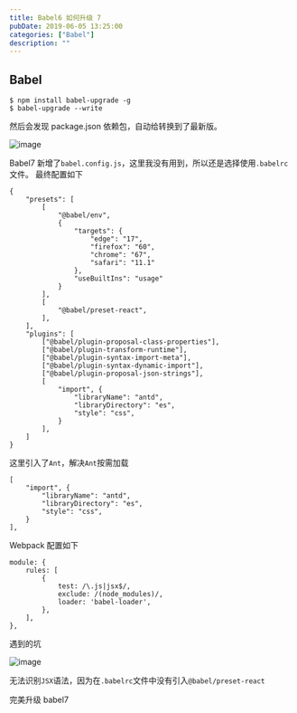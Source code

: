 ```yaml
---
title: Babel6 如何升级 7
pubDate: 2019-06-05 13:25:00
categories: ["Babel"]
description: ""
---
```


## Babel

```
$ npm install babel-upgrade -g
$ babel-upgrade --write
```

然后会发现 package.json 依赖包，自动给转换到了最新版。

![image](https://user-images.githubusercontent.com/16217324/58931894-117fab80-8794-11e9-8dee-67a3abb6d498.png)

Babel7 新增了`babel.config.js`，这里我没有用到，所以还是选择使用`.babelrc`文件。
最终配置如下

```
{
    "presets": [
        [
            "@babel/env",
            {
                "targets": {
                    "edge": "17",
                    "firefox": "60",
                    "chrome": "67",
                    "safari": "11.1"
                },
                "useBuiltIns": "usage"
            }
        ],
        [
            "@babel/preset-react",
        ],
    ],
    "plugins": [
        ["@babel/plugin-proposal-class-properties"],
        ["@babel/plugin-transform-runtime"],
        ["@babel/plugin-syntax-import-meta"],
        ["@babel/plugin-syntax-dynamic-import"],
        ["@babel/plugin-proposal-json-strings"],
        [
            "import", {
                "libraryName": "antd",
                "libraryDirectory": "es",
                "style": "css",
            }
        ],
    ]
}

```

这里引入了`Ant`，解决`Ant`按需加载

```
[
    "import", {
        "libraryName": "antd",
        "libraryDirectory": "es",
        "style": "css",
    }
],
```

Webpack 配置如下

```
module: {
    rules: [
        {
            test: /\.js|jsx$/,
            exclude: /(node_modules)/,
            loader: 'babel-loader',
        },
    ],
},
```

遇到的坑

![image](https://user-images.githubusercontent.com/16217324/58932163-2741a080-8795-11e9-85ef-984d2db54afb.png)

无法识别`JSX`语法，因为在`.babelrc`文件中没有引入`@babel/preset-react`

完美升级 babel7
